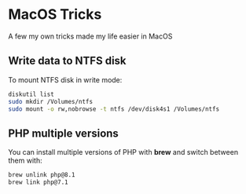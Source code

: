 # MacOS Tricks
A few my own tricks made my life easier in MacOS

## Write data to NTFS disk

To mount NTFS disk in write mode:

```sh
diskutil list
sudo mkdir /Volumes/ntfs
sudo mount -o rw,nobrowse -t ntfs /dev/disk4s1 /Volumes/ntfs
```
## PHP multiple versions

You can install multiple versions of PHP with **brew** and switch between them with:

```sh
brew unlink php@8.1
brew link php@7.1
````
